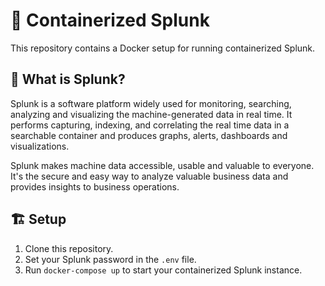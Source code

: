 # 🐳 Containerized Splunk 

This repository contains a Docker setup for running containerized Splunk.

## 🤔 What is Splunk?

Splunk is a software platform widely used for monitoring, searching, analyzing and visualizing the machine-generated data in real time. It performs capturing, indexing, and correlating the real time data in a searchable container and produces graphs, alerts, dashboards and visualizations.

Splunk makes machine data accessible, usable and valuable to everyone. It's the secure and easy way to analyze valuable business data and provides insights to business operations.

## 🏗️ Setup

1. Clone this repository.
2. Set your Splunk password in the `.env` file.
3. Run `docker-compose up` to start your containerized Splunk instance.
